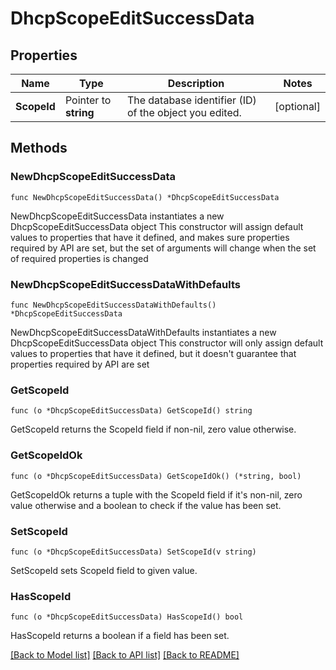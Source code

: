 # DhcpScopeEditSuccessData

## Properties

Name | Type | Description | Notes
------------ | ------------- | ------------- | -------------
**ScopeId** | Pointer to **string** | The database identifier (ID) of the object you edited. | [optional] 

## Methods

### NewDhcpScopeEditSuccessData

`func NewDhcpScopeEditSuccessData() *DhcpScopeEditSuccessData`

NewDhcpScopeEditSuccessData instantiates a new DhcpScopeEditSuccessData object
This constructor will assign default values to properties that have it defined,
and makes sure properties required by API are set, but the set of arguments
will change when the set of required properties is changed

### NewDhcpScopeEditSuccessDataWithDefaults

`func NewDhcpScopeEditSuccessDataWithDefaults() *DhcpScopeEditSuccessData`

NewDhcpScopeEditSuccessDataWithDefaults instantiates a new DhcpScopeEditSuccessData object
This constructor will only assign default values to properties that have it defined,
but it doesn't guarantee that properties required by API are set

### GetScopeId

`func (o *DhcpScopeEditSuccessData) GetScopeId() string`

GetScopeId returns the ScopeId field if non-nil, zero value otherwise.

### GetScopeIdOk

`func (o *DhcpScopeEditSuccessData) GetScopeIdOk() (*string, bool)`

GetScopeIdOk returns a tuple with the ScopeId field if it's non-nil, zero value otherwise
and a boolean to check if the value has been set.

### SetScopeId

`func (o *DhcpScopeEditSuccessData) SetScopeId(v string)`

SetScopeId sets ScopeId field to given value.

### HasScopeId

`func (o *DhcpScopeEditSuccessData) HasScopeId() bool`

HasScopeId returns a boolean if a field has been set.


[[Back to Model list]](../README.md#documentation-for-models) [[Back to API list]](../README.md#documentation-for-api-endpoints) [[Back to README]](../README.md)



